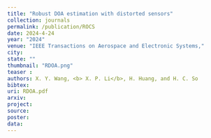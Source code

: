 ```yaml
---
title: "Robust DOA estimation with distorted sensors"
collection: journals
permalink: /publication/ROCS
date: 2024-4-24
year: "2024"
venue: "IEEE Transactions on Aerospace and Electronic Systems,"
city: 
state: ""
thumbnail: "RDOA.png"
teaser : 
authors: X. Y. Wang, <b> X. P. Li</b>, H. Huang, and H. C. So
bibtex: 
uri: RDOA.pdf
arxiv: 
project: 
source: 
poster: 
data:
---
```

